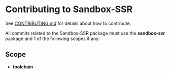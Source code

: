 # Contributing to Sandbox-SSR

See [CONTRIBUTING.md](../../CONTRIBUTING.md) for details about how to contribute.

All commits related to the Sandbox-SSR package must use the **sandbox-ssr** package and 1 of the following scopes if any:

## <a name="scope"></a> Scope

- **toolchain**
